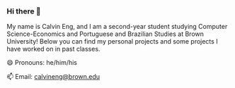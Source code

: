 ### Hi there 👋
My name is Calvin Eng, and I am a second-year student studying Computer Science-Economics and Portuguese and Brazilian Studies at Brown University! Below you can find my personal projects and some projects I have worked on in past classes.

😄 Pronouns: he/him/his

📫 Email: calvineng@brown.edu
